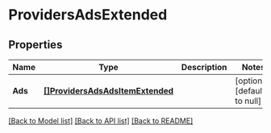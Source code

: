 # ProvidersAdsExtended

## Properties
Name | Type | Description | Notes
------------ | ------------- | ------------- | -------------
**Ads** | [**[]ProvidersAdsAdsItemExtended**](ProvidersAdsAdsItemExtended.md) |  | [optional] [default to null]

[[Back to Model list]](../README.md#documentation-for-models) [[Back to API list]](../README.md#documentation-for-api-endpoints) [[Back to README]](../README.md)


